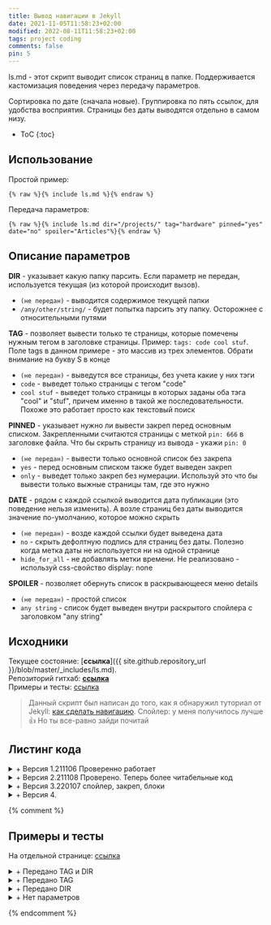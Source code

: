 ```yaml
---
title: Вывод навигации в Jekyll
date: 2021-11-05T11:58:23+02:00
modified: 2022-08-11T11:58:23+02:00
tags: project coding
comments: false
pin: 5
---
```


ls.md - этот скрипт выводит список страниц в папке. Поддерживается кастомизация поведения через передачу параметров. 

Сортировка по дате (сначала новые). Группировка по пять ссылок, для удобства восприятия. Страницы без даты выводятся отдельно в самом низу.

- ToC
{:toc}

## Использование
Простой пример:
```
{% raw %}{% include ls.md %}{% endraw %}
```

Передача параметров: 
```
{% raw %}{% include ls.md dir="/projects/" tag="hardware" pinned="yes" date="no" spoiler="Articles"%}{% endraw %}
```


## Описание параметров

**DIR** - указывает какую папку парсить. Если параметр не передан, используется текущая (из которой происходит вызов).  
- `(не передан)` - выводится содержимое текущей папки
- `/any/other/string/` - будет попытка парсить эту папку. Осторожнее с относительными путями

**TAG** - позволяет вывести только те страницы, которые помечены нужным тегом в заголовке страницы. Пример: `tags: code cool stuf`. Поле tags в данном примере - это массив из трех элементов. Обрати внимание на букву S в конце
- `(не передан)` - выведутся все страницы, без учета какие у них тэги
- `code` - выведет только страницы с тегом "code"
- `cool stuf` - выведет только страницы в которых заданы оба тэга "cool" и "stuf", причем именно в такой же последовательности. Похоже это работает просто как текстовый поиск


**PINNED** - указывает нужно ли вывести закреп перед основным списком. Закрепленными считаются страницы с меткой `pin: 666` в заголовке файла. Что бы скрыть страницу из вывода - укажи `pin: 0`
- `(не передан)` - вывести только основной список без закрепа
- `yes` - перед основным списком также будет выведен закреп
- `only` - выведет только закреп без нумерации. Используй это что бы вывести только выжные страницы там, где это нужно


**DATE** - рядом с каждой ссылкой выводится дата публикации (это поведение нельзя изменить). А возле страниц без даты выводится значение по-умолчанию, которое можно скрыть
- `(не передан)` - возде каждой ссылки будет выведена дата 
- `no` - скрыть дефолтную подпись для страниц без даты. Полезно когда метка даты не используется ни на одной странице
- `hide_for_all` - не добавлять метки времени. Не реализовано - используй css-свойство display: none


**SPOILER** - позволяет обернуть список в раскрывающееся меню details
- `(не передан)` - простой список
- `any string` - список будет выведен внутри раскрытого спойлера с заголовком "any string"


## Исходники

Текущее состояние: [**ссылка**]({{ site.github.repository_url }}/blob/master/_includes/ls.md).  
Репозиторий гитхаб: [**ссылка**](https://github.com/Feelcame/jekyll-directory-listing)  
Примеры и тесты: [ссылка](../demo/directory-listing/)  

>Данный скрипт был написан до того, как я обнаружил туториал от Jekyll: [как сделать навигацию](https://jekyllrb.com/tutorials/navigation/). Спойлер: у меня получилось лучше 👍 Но ты все-равно зайди почитай

## Листинг кода

<details markdown="1"><summary markdown="0">+ Версия 1.211106 Проверенно работает</summary>
{% raw %}
``` html
{%- comment -%}Этот скрипт выводит список страниц в директории. Можно передать "dir" и "tag"  
{%- endcomment -%}

{%- assign debug = false -%}  
{%- assign directory = include.dir | default: page.dir -%}  
{%- assign rec_tag = include.tag | default: "" -%}  
{%- assign allpages = site.pages | sort: "path" -%}  
{%- assign dirpages = allpages | where: "dir",  directory -%}  
{%- assign datepages = dirpages | sort: "date" -%}  
{%- assign sortedpages = datepages | sort: "index" | reverse -%}  

Все страницы в папке ({{ directory }}){%- if rec_tag != "" %} с тегом ({{ rec_tag }}){%- endif -%}.  
{% if debug -%}Allpages[0]: ({{ allpages[0].url }}). Dirpages[0]: ({{ dirpages[0].url }}){%- endif -%}

<ol reversed id="navigation">
{%- for pg in sortedpages -%}
{%- if pg.tags contains rec_tag or rec_tag == "" -%}
{%- assign index = pg.index | default: nil -%}
{%- if index > 0 or index == nil %}
<li>{%- if index > 0 -%}📌{%- endif -%}
<a href="{{ pg.url | prepend: site.baseurl }}">{{ pg.title | default: pg.name }}</a> 
<time class="shaded">{{ pg.date | date: "%Y-%m-%d" | default: "гггг-мм-дд" }}</time>
</li>
{% endif -%}
{%- endif -%}
{%- endfor -%}
</ol>
```
{% endraw %}
</details>


<details markdown="1"><summary markdown="0">+ Версия 2.211108 Проверено. Теперь более читабельные код</summary>

{% raw %}
``` html
{%- comment -%}Этот скрипт выводит список страниц в директории. Можно передать "dir" и "tag"{%- endcomment -%}

{%- assign directory = include.dir | default: page.dir -%}  

{%- assign sorted_pages = site.pages | sort: "path" | where: "dir",  directory | sort: "date" | sort: "index" | reverse -%}  
{%- assign not_pinned_pages = sorted_pages | where_exp: "item", "item.index == nil" -%}  
{%- assign finish_pages = sorted_pages | where_exp: "item", "item.index > 0" | reverse | concat: not_pinned_pages -%}  

{%- assign rec_tag = include.tag | default: "" -%}  
{%- if rec_tag != "" %}  
{%- assign finish_pages = finish_pages | where_exp: "item", "item.tags contains rec_tag" -%}  
{%- endif %}  

{%- comment -%}Дебаг. dir: ({{ directory }}), tag: ({{ rec_tag }}), qty: ({{ finish_pages.size }}).{%- endcomment -%}

<ol reversed id="navigation">
{%- for pg in finish_pages -%}
  <li>{%- if pg.index > 0 -%}:pushpin:{%- endif -%}
    <a href="{{ pg.url | prepend: site.baseurl }}">{{ pg.title | default: pg.name }}</a> 
    <time class="shaded">{{ pg.date | date: "%Y-%m-%d" | default: "гггг-мм-дд" }}</time>
  </li>
{%- endfor -%}
</ol>
```
{% endraw %}
</details>



<details markdown="1"><summary markdown="0">+ Версия 3.220107 спойлер, закреп, блоки</summary>

{% raw %}
``` html
{%- comment -%}  
Этот скрипт выводит список страниц в директории. Можно передать "dir", "tag" и "pinned".  
Сортирует все найденные страницы по дате (сначала новые). Если у страницы нет даты - она выводится внизу.  
{%- endcomment -%}  

{%- assign directory = include.dir | default: page.dir -%}  
{%- assign rec_tag = include.tag | default: false -%}  
{%- assign spoiler = include.spoiler | default: false -%}
{%- assign showpinned = include.pinned | default: false -%}

{%- comment -%}ВСЕ СТРАНИЦЫ{%- endcomment -%}  
{%- 
  assign all_pages = site.pages 
  | where: "dir",  directory 
  | where_exp: "item", "item.pin != 0"
  | sort: "date" 
  | reverse 
-%}  

{%- comment -%}ТЕГИ{%- endcomment -%}  
{%- if rec_tag %}  
{%- assign all_pages = all_pages | where_exp: "item", "item.tags contains rec_tag" -%}  
{%- endif %}  

{%- comment -%}ЗАКРЕП{%- endcomment -%}  
{%- 
  assign pinned_pages = all_pages 
  | where_exp: "item", "item.pin != nil" 
  | where_exp: "item", "item.pin > 0" 
  | sort: "pin" 
-%}  

{%- comment -%}БЕЗ ДАТЫ{%- endcomment -%}  
{%- 
  assign wo_date_pages = all_pages 
  | where_exp: "item", "item.date == nil" 
  | reverse
-%}  

{%- comment -%}ТОЛЬКО С ДАТОЙ{%- endcomment -%}  
{%- 
  assign output_pages = all_pages 
  | where_exp: "item", "item.date != nil" 
-%} 


{%- comment -%}ФОРМИРУЕМ ВЫВОД{%- endcomment -%}  
{%- capture result -%}
<!-- Debug. dir: ({{ directory }}). tag: ({{ rec_tag }}), qty: ({{ output_pages.size }}) -->
<ol reversed id="navigation">
{%- for pg in output_pages -%}
<li>{%- if pg.pin > 0 -%}:pushpin:{%- endif %}
<a href="{{ pg.url | prepend: site.baseurl }}">{{ pg.title | default: pg.name }}</a>
<time class="shaded">{{ pg.date | date: "%Y-%m-%d" | default: "гггг-мм-дд" }}</time></li>

{%- comment -%}ПЕРЕНОСЫ{%- endcomment -%}  
{%- assign ostatok = forloop.length | modulo: 5 -%}
{%- assign modul = forloop.index | plus: 5 | minus: ostatok | modulo: 5 -%}
{%- if modul == 0 and forloop.index != forloop.length -%}<br>{%- endif %}
{% endfor -%}
</ol>

{%- comment -%}СПИСОК СТРАНИЦ БЕЗ ДАТЫ{%- endcomment -%}  
<ul>
{%- for pg in wo_date_pages -%}
<li>{%- if pg.pin > 0 -%}:pushpin:{%- endif %}
<a href="{{ pg.url | prepend: site.baseurl }}">{{ pg.title | default: pg.name }}</a>
<time class="shaded">{{ pg.date | date: "%Y-%m-%d" | default: "гггг-мм-дд" }}</time></li>

{% endfor -%}
</ul>
{%- endcapture -%}


{%- comment -%}ФОРМИРУЕМ ЗАКРЕП{%- endcomment -%}  
{%- capture pins -%}
<ul>
{%- for pg in pinned_pages -%}
<li>
<a href="{{ pg.url | prepend: site.baseurl }}">{{ pg.title | default: pg.name }}</a>
</li>
{% endfor -%}
</ul>
{%- endcapture -%}


{%- comment -%}ВЫВОДИМ РЕЗУЛЬТАТ{%- endcomment -%}  
{%- if showpinned %}
{{ pins }}
{%- endif %}  

{%- if showpinned !="only" %}
{%- if spoiler -%}
<details markdown="1" open><summary markdown="0">+ {{ spoiler }}</summary>
{{ result }}
</details>
{%- else -%}
{{ result }}
{%- endif -%}
{%- endif -%}

```
{% endraw %}
</details>


<details markdown="1"><summary markdown="0">+ Версия 4.</summary>

{% raw %}
``` html
пока что тут пусто. надеюсь так и останется
```
{% endraw %}
</details>


{% comment %}

## Примеры и тесты
На отдельной странице: [ссылка](../demo/directory-listing/)



<details markdown="1"><summary markdown="0">+ Передано TAG и DIR</summary>
```{ % include ls.md dir="/projects/" tag="hardware" %}```   
{% include ls.md dir="/projects/" tag="hardware" %}
</details>

<details markdown="1"><summary markdown="0">+ Передано TAG</summary>
```{ % include ls.md tag="hardware" %}```   
{% include ls.md tag="hardware" %}
</details>

<details markdown="1"><summary markdown="0">+ Передано DIR</summary>
```{ % include ls.md dir="/projects/" %}```   
{% include ls.md dir="/projects/" %}
</details>


<details markdown="1"><summary markdown="0">+ Нет параметров</summary>
```{ % include ls.md %}```   
{% include ls.md %}
</details>


{% endcomment %}
